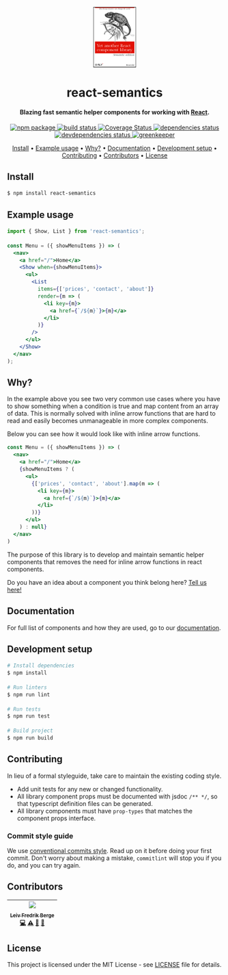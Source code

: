 <div align="center">

  <img src='./media/logo.png' width="20%" alt='logo' />

  <h1>react-semantics</h1>

  <h4>Blazing fast semantic helper components for working with <a href="https://reactjs.org/" target="_blank">React</a>.</h4>

  <p>
    <a href="https://badge.fury.io/js/react-semantics">
      <img src="https://badge.fury.io/js/react-semantics.svg" alt="npm package" />
    </a>
    <a href="https://travis-ci.com/csvenke/react-semantics">
      <img src="https://travis-ci.com/csvenke/react-semantics.svg?branch=master" alt="build status" />
    </a>
    <a href='https://coveralls.io/github/csvenke/react-semantics?branch=master'>
      <img src='https://coveralls.io/repos/github/csvenke/react-semantics/badge.svg?branch=master' alt='Coverage Status' />
    </a>
    <a href="https://david-dm.org/csvenke/react-semantics">
      <img src="https://david-dm.org/csvenke/react-semantics.svg" alt="dependencies status" />
    </a>
    <a href="https://david-dm.org/csvenke/react-semantics?type=dev">
      <img src="https://david-dm.org/csvenke/react-semantics/dev-status.svg" alt="devdependencies status" />
    </a>
    <a href="https://greenkeeper.io/">
      <img src="https://badges.greenkeeper.io/csvenke/react-semantics.svg" alt="greenkeeper" />
    </a>
  </p>

  <p>
    <a href="#install">Install</a> •
    <a href="#example-usage">Example usage</a> •
    <a href="#why">Why?</a> •
    <a href="#documentation">Documentation</a> •
    <a href="#development-setup">Development setup</a> •
    <a href="#contributing">Contributing</a> •
    <a href="#contributors">Contributors</a> •
    <a href="#license">License</a>
  </p>
</div>

## Install

```bash
$ npm install react-semantics
```

## Example usage

```jsx
import { Show, List } from 'react-semantics';

const Menu = ({ showMenuItems }) => (
  <nav>
    <a href="/">Home</a>
    <Show when={showMenuItems}>
      <ul>
        <List
          items={['prices', 'contact', 'about']}
          render={m => (
            <li key={m}>
              <a href={`/${m}`}>{m}</a>
            </li>
          )}
        />
      </ul>
    </Show>
  </nav>
);
```

## Why?

In the example above you see two very common use cases where you have to show something when a condition is true and map content from an array of data.
This is normally solved with inline arrow functions that are hard to read and easily becomes unmanageable in more complex components.

Below you can see how it would look like with inline arrow functions.

```jsx
const Menu = ({ showMenuItems }) => (
  <nav>
    <a href="/">Home</a>
    {showMenuItems ? (
      <ul>
        {['prices', 'contact', 'about'].map(m => (
          <li key={m}>
            <a href={`/${m}`}>{m}</a>
          </li>
        ))}
      </ul>
    ) : null}
  </nav>
)
```


The purpose of this library is to develop and maintain semantic helper components that removes the need for inline arrow functions in react components.

Do you have an idea about a component you think belong here? [Tell us here!](https://github.com/csvenke/react-semantics/issues/new)

## Documentation

For full list of components and how they are used, go to our [documentation](https://csvenke.github.io/react-semantics/).

## Development setup

```bash
# Install dependencies
$ npm install

# Run linters
$ npm run lint

# Run tests
$ npm run test

# Build project
$ npm run build
```

## Contributing

In lieu of a formal styleguide, take care to maintain the existing coding style. 
* Add unit tests for any new or changed functionality.
* All library component props must be documented with jsdoc `/** */`, so that typescript definition files can be generated.
* All library components must have `prop-types` that matches the component props interface.

### Commit style guide
We use [conventional commits style](https://conventionalcommits.org/).
Read up on it before doing your first commit.
Don't worry about making a mistake, `commitlint` will stop you if you do, and you can try again.

## Contributors

<!-- ALL-CONTRIBUTORS-LIST:START - Do not remove or modify this section -->
<!-- prettier-ignore -->
| [<img src="https://avatars2.githubusercontent.com/u/41568251?v=4" width="100px;"/><br /><sub><b>Leiv Fredrik Berge</b></sub>](https://github.com/bergelf)<br />[💻](https://github.com/csvenke/react-semantics/commits?author=bergelf "Code") [⚠️](https://github.com/csvenke/react-semantics/commits?author=bergelf "Tests") [📖](https://github.com/csvenke/react-semantics/commits?author=bergelf "Documentation") [🤔](#ideas-bergelf "Ideas, Planning, & Feedback") |
| :---: |
<!-- ALL-CONTRIBUTORS-LIST:END -->

## License

This project is licensed under the MIT License - see [LICENSE](https://github.com/csvenke/react-semantics/blob/master/LICENSE) file for details.
